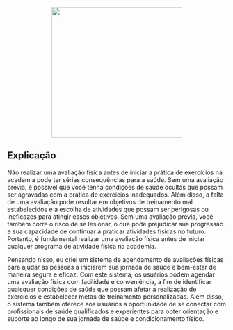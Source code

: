 <div align="center">
  <img height="300em" src="https://user-images.githubusercontent.com/67878286/216870312-77b3957a-9276-4d69-a520-059d078117ac.gif">
</div>

## Explicação

Não realizar uma avaliação física antes de iniciar a prática de exercícios na academia pode ter sérias consequências para a saúde. Sem uma avaliação prévia, é possível que você tenha condições de saúde ocultas que possam ser agravadas com a prática de exercícios inadequados. Além disso, a falta de uma avaliação pode resultar em objetivos de treinamento mal estabelecidos e a escolha de atividades que possam ser perigosas ou ineficazes para atingir esses objetivos. Sem uma avaliação prévia, você também corre o risco de se lesionar, o que pode prejudicar sua progressão e sua capacidade de continuar a praticar atividades físicas no futuro. Portanto, é fundamental realizar uma avaliação física antes de iniciar qualquer programa de atividade física na academia.

Pensando nisso, eu criei um sistema de agendamento de avaliações físicas para ajudar as pessoas a iniciarem sua jornada de saúde e bem-estar de maneira segura e eficaz. Com este sistema, os usuários podem agendar uma avaliação física com facilidade e conveniência, a fim de identificar quaisquer condições de saúde que possam afetar a realização de exercícios e estabelecer metas de treinamento personalizadas. Além disso, o sistema também oferece aos usuários a oportunidade de se conectar com profissionais de saúde qualificados e experientes para obter orientação e suporte ao longo de sua jornada de saúde e condicionamento físico. 
